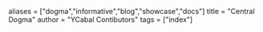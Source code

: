 aliases = ["dogma","informative","blog","showcase","docs"]
title = "Central Dogma"
author = "YCabal Contibutors"
tags = ["index"]
